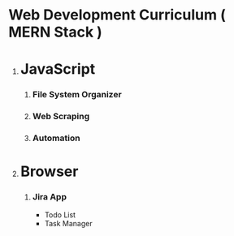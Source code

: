 # Web Development Curriculum ( MERN Stack )

1. # **JavaScript**
    1. ### **File System Organizer**
    2. ### **Web Scraping**
    3. ### **Automation**
    
        
2. # **Browser**
    1. ### **Jira App**
        - Todo List
        - Task Manager

  

